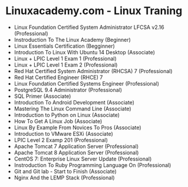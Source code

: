 Linuxacademy.com - Linux Traning
================================
* Linux Foundation Certified System Administrator LFCSA v2.16  (Professional)
* Instroduction To The Linux Academy  (Beginner)
* Linux Essentials Certification  (Begginner)
* Introduction To Linux With Ubuntu 14 Desktop  (Associate)
* Linux + LPIC Level 1 Exam 1  (Professional)
* Linux + LPIC Level 1 Exam 2  (Professional)
* Red Hat Certified System Administrator (RHCSA) 7  (Professional)
* Red Hat Certified Engineer (RHCE) 7
* Linux Foundation Certified Systems Engineer  (Professional)
* PostgreSQL 9.4 Administrator  (Professional)
* SQL Primer  (Associate)
* Introduction To Android Development  (Associate)
* Mastering The Linux Command Line  (Associate)
* Introduction to Python on Linux (Associate)
* How To Get A Linux Job (Associate)
* Linux By Example From Novices To Pros (Associate)
* Introduction to VMware ESXi  (Associate)
* LPIC Level 2 Examp 201  (Professional)
* Apache Tomcat 7 Application Server  (Professional)
* Apache Tomcat 8 Application Server  (Professional)
* CentOS 7: Enterprise Linux Server Update  (Professional)
* Instroduction To Ruby Programming Language On  (Professional)
* Git and Git lab - Start to Finish  (Associate)
* Nginx And the LEMP Stack   (Professional)